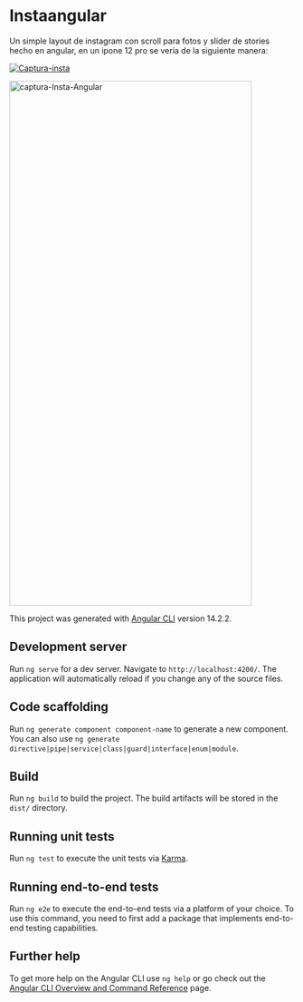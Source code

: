# Instaangular

Un simple layout de instagram con scroll para fotos y slider de stories hecho en angular, en un ipone 12 pro se vería de la siguiente manera:

<a href="https://ibb.co/hLDPCsK"><img src="https://i.ibb.co/n6zHRrD/Captura-insta.png" alt="Captura-insta" border="0"></a>

<img src="https://i.ibb.co/n6zHRrD/Captura-insta.png" alt="captura-Insta-Angular" border="0" width="428" height="926">

This project was generated with [Angular CLI](https://github.com/angular/angular-cli) version 14.2.2.

## Development server

Run `ng serve` for a dev server. Navigate to `http://localhost:4200/`. The application will automatically reload if you change any of the source files.

## Code scaffolding

Run `ng generate component component-name` to generate a new component. You can also use `ng generate directive|pipe|service|class|guard|interface|enum|module`.

## Build

Run `ng build` to build the project. The build artifacts will be stored in the `dist/` directory.

## Running unit tests

Run `ng test` to execute the unit tests via [Karma](https://karma-runner.github.io).

## Running end-to-end tests

Run `ng e2e` to execute the end-to-end tests via a platform of your choice. To use this command, you need to first add a package that implements end-to-end testing capabilities.

## Further help

To get more help on the Angular CLI use `ng help` or go check out the [Angular CLI Overview and Command Reference](https://angular.io/cli) page.
